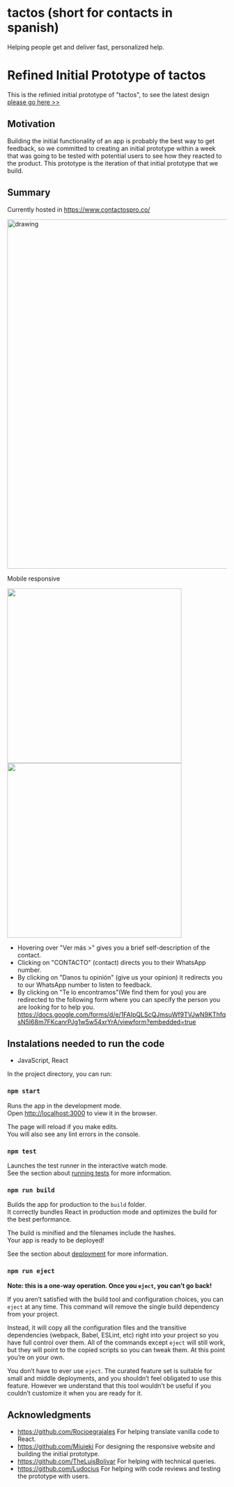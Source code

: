 # tactos (short for contacts in spanish)
Helping people get and deliver fast, personalized help.

# Refined Initial Prototype of tactos
This is the refinied initial prototype of "tactos", to see the latest design [please go here >>](https://www.figma.com/file/gSUV9HOvIFFC6izoageWmO/tactos?node-id=0%3A1)  


## Motivation
Building the initial functionality of an app is probably the best way to get feedback, so we committed to creating an initial prototype within a week that was going to be tested with potential users to see how they reacted to the product. This prototype is the iteration of that initial prototype that we build.

## Summary
Currently hosted in https://www.contactospro.co/

<img src="https://user-images.githubusercontent.com/39535338/154821333-c71cdcb8-38b9-4735-90c7-b8e4d0b17735.PNG" alt="drawing" width="800"/>  

Mobile responsive
<p float="left">
  <img src="https://user-images.githubusercontent.com/39535338/154821941-838e14bd-6746-48b6-8c39-b0f9e80f9093.PNG" width="400" />
  <img src="https://user-images.githubusercontent.com/39535338/154821530-9305aa9a-00e2-47a6-8d71-727142f91fb6.PNG" width="400" /> 
</p>

- Hovering over "Ver más >" gives you a brief self-description of the contact.
- Clicking on "CONTACTO" (contact) directs you to their WhatsApp number.
- By clicking on "Danos tu opinión" (give us your opinion) it redirects you to our WhatsApp number to listen to feedback.
- By clicking on "Te lo encontramos"(We find them for you) you are redirected to the following form where you can specify the person you are looking for to help you.
https://docs.google.com/forms/d/e/1FAIpQLScQJmsuWf9TVJwN9KThfqsN5I68m7FKcanrPJg1w5w54xrYrA/viewform?embedded=true

## Instalations needed to run the code
- JavaScript, React

In the project directory, you can run:

### `npm start`

Runs the app in the development mode.\
Open [http://localhost:3000](http://localhost:3000) to view it in the browser.

The page will reload if you make edits.\
You will also see any lint errors in the console.

### `npm test`

Launches the test runner in the interactive watch mode.\
See the section about [running tests](https://facebook.github.io/create-react-app/docs/running-tests) for more information.

### `npm run build`

Builds the app for production to the `build` folder.\
It correctly bundles React in production mode and optimizes the build for the best performance.

The build is minified and the filenames include the hashes.\
Your app is ready to be deployed!

See the section about [deployment](https://facebook.github.io/create-react-app/docs/deployment) for more information.

### `npm run eject`

**Note: this is a one-way operation. Once you `eject`, you can’t go back!**

If you aren’t satisfied with the build tool and configuration choices, you can `eject` at any time. This command will remove the single build dependency from your project.

Instead, it will copy all the configuration files and the transitive dependencies (webpack, Babel, ESLint, etc) right into your project so you have full control over them. All of the commands except `eject` will still work, but they will point to the copied scripts so you can tweak them. At this point you’re on your own.

You don’t have to ever use `eject`. The curated feature set is suitable for small and middle deployments, and you shouldn’t feel obligated to use this feature. However we understand that this tool wouldn’t be useful if you couldn’t customize it when you are ready for it.

## Acknowledgments
- https://github.com/Rocioegrajales For helping translate vanilla code to React.
- https://github.com/Miuieki For designing the responsive website and building the initial prototype.
- https://github.com/TheLuisBolivar For helping with technical queries.
- https://github.com/Ludocius For helping with code reviews and testing the prototype with users.
